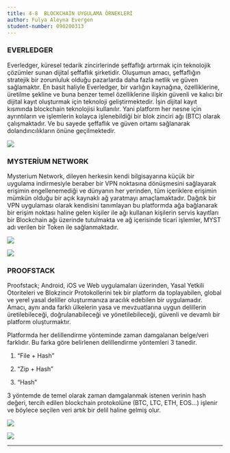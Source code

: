 ```yaml
---
title: 4-8  BLOCKCHAİN UYGULAMA ÖRNEKLERİ
author: Fulya Aleyna Evergen
student-number: 090200313
---
```

###  EVERLEDGER

Everledger, küresel tedarik zincirlerinde şeffaflığı artırmak için teknolojik çözümler sunan dijital şeffaflık şirketidir. Oluşumun amacı, şeffaflığın stratejik bir zorunluluk olduğu pazarlarda daha fazla netlik ve güven sağlamaktır. En basit haliyle Everledger, bir varlığın kaynağına, özelliklerine, üretilme şekline ve buna benzer temel özelliklerine ilişkin güvenli ve kalıcı bir dijital kayıt oluşturmak için teknoloji geliştirmektedir. İşin dijital kayıt kısmında blockchain teknolojisi kullanılır. Yani platform her nesne için ayrıntıların ve işlemlerin kolayca işlenebildiği bir blok zinciri ağı (BTC) olarak çalışmaktadır. Ve bu sayede şeffaflık ve güven ortamı sağlanarak dolandırıcılıkların önüne geçilmektedir.

![](https://www.luxurydaily.com/wp-content/uploads/2019/12/Everledger.png)

###  MYSTERİUM NETWORK

Mysterium Network, dileyen herkesin kendi bilgisayarına küçük bir uygulama indirmesiyle beraber bir VPN noktasına dönüşmesini sağlayarak erişimin engellenemediği ve dünyanın her yerinden, tüm içeriklere erişimin mümkün olduğu bir açık kaynaklı ağ yaratmayı amaçlamaktadır.  Dağıtık bir VPN uygulaması olarak kendisini tanımlayan bu platformda ağa bağlanarak bir erişim noktası haline gelen kişiler ile ağı kullanan kişilerin servis kayıtları bir Blockchain ağı üzerinde tutulmakta ve ağ içerisinde ticari işlemler, MYST adı verilen bir Token ile sağlanmaktadır.

![](https://vpnpro.com/wp-content/uploads/Centralized-VPN-vs-Decentrelized-VPN-5.jpg)

![](https://themerkle.com/wp-content/uploads-new/2017/05/monaco-logo-large-2.png)

###  PROOFSTACK

Proofstack; Android, iOS ve Web uygulamaları üzerinden, Yasal Yetkili Otoriteleri ve Blokzincir Protokollerini tek bir platform da toplayabilen, global ve yerel yasal deliller oluşturmanıza aracılık edebilen bir uygulamadır. Amacı, aynı anda farklı ülkelerin yasa ve mevzuatlarına uygun delillerin üretilebileceği, doğrulanabileceği ve yönetilebileceği, güvenli ve devamlı bir platform oluşturmaktır.

Platformda her delillendirme yönteminde zaman damgalanan belge/veri farklıdır. Bu farka göre belirlenen delillendirme yöntemleri 3 tanedir.

1. “File + Hash”

2. “Zip + Hash”

3. “Hash”

3 yöntemde de temel olarak zaman damgalanmak istenen verinin hash değeri, tercih edilen blockchain protokolüne (BTC, LTC, ETH, EOS...) işlenir ve böylece seçilen veri artık bir delil haline gelmiş olur.

![](https://proofstack.io/assets/img/comparison-1.png)

![](https://cdn.webrazzi.com/uploads/2018/03/proofstack.jpg)

---
